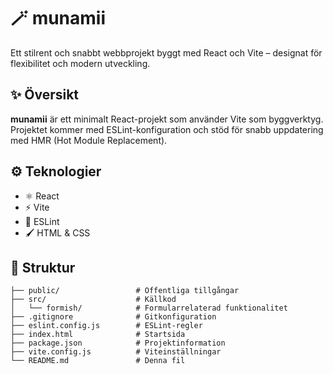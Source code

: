 # 🪄 munamii

Ett stilrent och snabbt webbprojekt byggt med React och Vite – designat för flexibilitet och modern utveckling.

## ✨ Översikt

**munamii** är ett minimalt React-projekt som använder Vite som byggverktyg. Projektet kommer med ESLint-konfiguration och stöd för snabb uppdatering med HMR (Hot Module Replacement).

## ⚙️ Teknologier

- ⚛️ React
- ⚡ Vite
- 📏 ESLint
- 🖌️ HTML & CSS

## 📁 Struktur

```plaintext
├── public/                 # Offentliga tillgångar
├── src/                    # Källkod
│   └── formish/            # Formularrelaterad funktionalitet
├── .gitignore              # Gitkonfiguration
├── eslint.config.js        # ESLint-regler
├── index.html              # Startsida
├── package.json            # Projektinformation
├── vite.config.js          # Viteinställningar
└── README.md               # Denna fil
